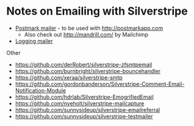 # Notes on Emailing with Silverstripe


* [Postmark mailer](https://github.com/fullscreeninteractive/silverstripe-postmarkmailer) - to be used with <http://postmarkapp.com>
  * Also check out <http://mandrill.com/> by Mailchimp
* [Logging mailer](https://github.com/natmchugh/loggingmailer)

Other

* https://github.com/derRobert/silverstripe-zfsmtpemail
* https://github.com/burnbright/silverstripe-bouncehandler
* https://github.com/xeraa/silverstripe-smtp
* https://github.com/gordonbanderson/Silverstripe-Comment-Email-Notification-Module
* https://github.com/hdrlab/Silverstripe-EmogrifiedEmail
* https://github.com/nyeholt/silverstripe-mailcapture
* https://github.com/sunnysideup/silverstripe-emailreferral
* https://github.com/sunnysideup/silverstripe-testmailer